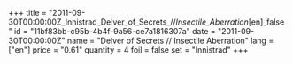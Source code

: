+++
title = "2011-09-30T00:00:00Z_Innistrad_Delver_of_Secrets_//_Insectile_Aberration_[en]_false"
id = "11bf83bb-c95b-4b4f-9a56-ce7a1816307a"
date = "2011-09-30T00:00:00Z"
name = "Delver of Secrets // Insectile Aberration"
lang = ["en"]
price = "0.61"
quantity = 4
foil = false
set = "Innistrad"
+++
